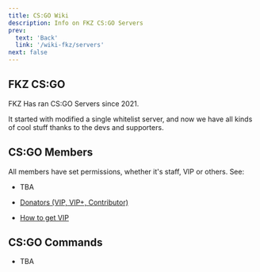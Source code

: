```yaml
---
title: CS:GO Wiki
description: Info on FKZ CS:GO Servers
prev: 
  text: 'Back'
  link: '/wiki-fkz/servers'
next: false
---
```


## FKZ CS:GO

FKZ Has ran CS:GO Servers since 2021.

It started with modified a single whitelist server, and now we have all kinds of cool stuff thanks to the devs and supporters.

## CS:GO Members

All members have set permissions, whether it's staff, VIP or others. See:

- TBA

- [Donators (VIP, VIP+, Contributor)](/wiki-fkz/donators)

- [How to get VIP](/wiki-fkz/vip)

## CS:GO Commands

- TBA
